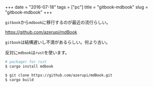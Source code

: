 +++
date = "2016-07-18"
tags =  ["pc"]
title = "gitbook-mdbook"
slug = "gitbook-mdbook"
+++

`gitbook`から`mdbook`に移行するのが最近の流行らしい。

https://github.com/azerupi/mdBook

`gitbook`は結構遅いし不満があるらしい。何より古い。

反対に`mdbook`は`rust`を使います。

```bash
# packager for rust
$ cargo install mdbook

$ git clone https://github.com/azerupi/mdBook.git
$ cargo build
```
